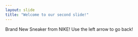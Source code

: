 ```yaml
---
layout: slide
title: "Welcome to our second slide!"
---
```

Brand New Sneaker from NIKE!
Use the left arrow to go back!
